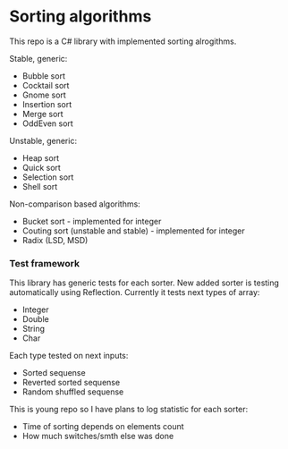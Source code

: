 # Sorting algorithms

This repo is a C# library with implemented sorting alrogithms.

Stable, generic:
  - Bubble sort
  - Cocktail sort
  - Gnome sort
  - Insertion sort
  - Merge sort
  - OddEven sort

Unstable, generic:
  - Heap sort
  - Quick sort
  - Selection sort
  - Shell sort

Non-comparison based algorithms:
  - Bucket sort - implemented for integer
  - Couting sort (unstable and stable) - implemented for integer
  - Radix (LSD, MSD)

### Test framework

This library has generic tests for each sorter. New added sorter is testing automatically using Reflection. Currently it tests next types of array:
  - Integer
  - Double
  - String
  - Char

Each type tested on next inputs:
  - Sorted sequense
  - Reverted sorted sequense
  - Random shuffled sequense

This is young repo so I have plans to log statistic for each sorter:
  - Time of sorting depends on elements count
  - How much switches/smth else was done
